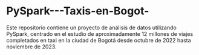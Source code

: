 # PySpark---Taxis-en-Bogot-
Este repositorio contiene un proyecto de análisis de datos utilizando PySpark, centrado en el estudio de aproximadamente 12 millones de viajes completados en taxi en la ciudad de Bogotá desde octubre de 2022 hasta noviembre de 2023.
